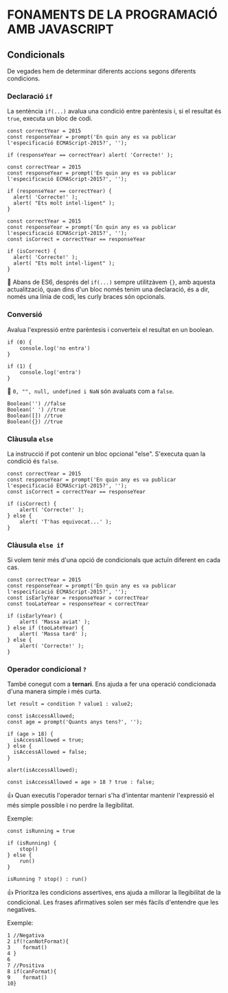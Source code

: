 # FONAMENTS DE LA PROGRAMACIÓ AMB JAVASCRIPT

##  **Condicionals**

De vegades hem de determinar diferents accions segons diferents condicions.

### **Declaració ```if```**

La sentència ```if(...)``` avalua una condició entre parèntesis i, si el resultat és ```true```, executa un bloc de codi.

```
const correctYear = 2015
const responseYear = prompt('En quin any es va publicar l'especificació ECMAScript-2015?', '');

if (responseYear == correctYear) alert( 'Correcte!' );
```

```
const correctYear = 2015
const responseYear = prompt('En quin any es va publicar l'especificació ECMAScript-2015?', '');

if (responseYear == correctYear) {
  alert( 'Correcte!' );
  alert( "Ets molt intel·ligent" );
}
```

```
const correctYear = 2015
const responseYear = prompt('En quin any es va publicar l'especificació ECMAScript-2015?', '');
const isCorrect = correctYear == responseYear

if (isCorrect) {
  alert( 'Correcte!' );
  alert( "Ets molt intel·ligent" );
}
```

🚨 Abans de ES6, després del ```if(...)``` sempre utilitzàvem ```{}```, amb aquesta actualització, quan dins d'un bloc només tenim una declaració, és a dir, només una línia de codi, les curly braces són opcionals.

### **Conversió**

Avalua l'expressió entre parèntesis i converteix el resultat en un boolean.

```
if (0) {
    console.log('no entra')
}
```
```
if (1) {
    console.log('entra')
}
```

🚨 ```0, "", null, undefined i NaN``` són avaluats com a ```false```. 

```
Boolean('') //false
Boolean(' ') //true
Boolean([]) //true
Boolean({}) //true
```

### **Clàusula ```else```**

La instrucció if pot contenir un bloc opcional "else". S'executa quan la condició és ```false```.

```
const correctYear = 2015
const responseYear = prompt('En quin any es va publicar l'especificació ECMAScript-2015?', '');
const isCorrect = correctYear == responseYear

if (isCorrect) {
    alert( 'Correcte!' );
} else {
    alert( 'T'has equivocat...' );
}
```
### **Clàusula ```else if```**

Si volem tenir més d'una opció de condicionals que actuïn diferent en cada cas.

```
const correctYear = 2015
const responseYear = prompt('En quin any es va publicar l'especificació ECMAScript-2015?', '');
const isEarlyYear = responseYear > correctYear
const tooLateYear = responseYear < correctYear

if (isEarlyYear) {
    alert( 'Massa aviat' );
} else if (tooLateYear) {
    alert( 'Massa tard' );
} else {
    alert( 'Correcte!' );
}
```
### **Operador condicional ```?```**

També conegut com a **ternari**. Ens ajuda a fer una operació condicionada d'una manera simple i més curta.
```
let result = condition ? value1 : value2;
```
```
const isAccessAllowed;
const age = prompt('Quants anys tens?', '');

if (age > 18) {
  isAccessAllowed = true;
} else {
  isAccessAllowed = false;
}

alert(isAccessAllowed);
```

```
const isAccessAllowed = age > 18 ? true : false;
```

👍 Quan executis l'operador ternari s'ha d'intentar mantenir l'expressió el més simple possible i no perdre la llegibilitat.

Exemple:
```
const isRunning = true

if (isRunning) {
    stop()
} else {
    run()
}

isRunning ? stop() : run()
```

👍 Prioritza les condicions assertives, ens ajuda a millorar la llegibilitat de la condicional. Les frases afirmatives solen ser més fàcils d'entendre que les negatives.

Exemple:
```
1 //Negativa
2 if(!canNotFormat){
3    format()
4 }
6
7 //Positiva
8 if(canFormat){
9    format()
10}
```